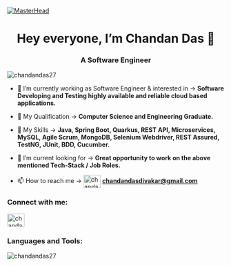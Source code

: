 [![MasterHead](https://github.com/chandandas27/chandandas27/assets/56149197/5176505a-ad49-4659-94a2-45ad3897c14e)](https://www.linkedin.com/in/chandan-das-49a214196/)


<h1 align="center">Hey everyone, I’m Chandan Das 👋</h1>

<h3 align="center">A Software Engineer</h3>

<p align="left"> <img src="https://komarev.com/ghpvc/?username=chandandas27&label=Profile%20views&color=0e75b6&style=flat" alt="chandandas27" /> </p>

- 🔭 I’m currently working as Software Engineer & interested in -> **Software Developing and Testing highly available and reliable cloud based applications.**

- 🌱 My Qualification -> **Computer Science and Engineering Graduate.**

- 💞️ My Skills -> **Java, Spring Boot, Quarkus, REST API, Microservices, MySQL, Agile Scrum, MongoDB, Selenium Webdriver, REST Assured, TestNG, JUnit, BDD, Cucumber.**

- 🤝 I’m current looking for -> **Great opportunity to work on the above mentioned Tech-Stack / Job Roles.**

- 📫 How to reach me -> <a href="mailto:chandandasdivakar@gmail.com" target="blank"><img align="center" src="https://user-images.githubusercontent.com/56149197/218254506-dd38dc25-4dc9-4f24-be93-d05a7be9c3d6.png" alt="chandan-das" height="30" width="40" /></a>   **chandandasdivakar@gmail.com** 

<h3 align="left">Connect with me:</h3>
<p align="left">
<a href="https://linkedin.com/in/chandan-das-49a214196" target="blank"><img align="center" src="https://user-images.githubusercontent.com/56149197/218254267-27f398ff-bf58-42b6-9b0d-5d3530637ae5.png" alt="chandan-das-49a214196" height="30" width="40" /></a>
</p>

<h3 align="left">Languages and Tools:</h3>

<p><img align="center" src="https://github-readme-stats.vercel.app/api/top-langs?username=chandandas27&show_icons=true&locale=en&layout=compact" alt="chandandas27" /></p>
